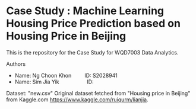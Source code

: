 # Case Study : Machine Learning Housing Price Prediction based on Housing Price in Beijing

This is the repository for the Case Study for WQD7003 Data Analytics. 

Authors
- Name: Ng Choon Khon   &nbsp; &nbsp; &nbsp; &nbsp; ID: S2028941
- Name: Sim Jia Yik     &nbsp; &nbsp; &nbsp; &nbsp; &nbsp; &nbsp; &nbsp; &nbsp; &nbsp; ID: 


Dataset: "new.csv"
Original dataset fetched from "Housing price in Beijing" from Kaggle.com https://www.kaggle.com/ruiqurm/lianjia.
